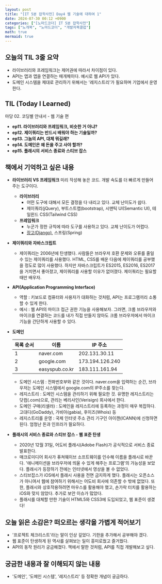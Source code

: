 ```yaml
---
layout: post
title: "[IT 5분 잡학사전] Day4 웹 기술에 대하여 1"
date: 2024-07-30 00:12 +0900
categories: ["[노마드코더] IT 5분 잡학사전"]
tags: ["노개북", "노마드코더", "개발자북클럽"]
math: true
mermaid: true
---
```


## 오늘의 TIL 3줄 요약

- 라이브러리와 프레임워크는 제어권에 따라서 차이점이 있다. 
- API는 앱과 앱을 연결하는 매개체이다. 예시로 웹 API가 있다.
- 도메인 시스템을 제대로 관리하기 위해서는 '레지스트리'가 필요하며 기업에서 운영한다.


## TIL (Today I Learned)
마당 02. 코딩별 안내서 - 웹 기술 편
- **ep11. 라이브러리와 프레임워크, 비슷한 거 아냐?**
- **ep12. 제이쿼리는 반드시 배워야 하는 기술일까?**
- **ep13. 그놈의 API, 대체 뭐길래?**
- **ep14. 도메인은 왜 돈을 주고 사야 할까?**
- **ep15. 플래시의 서비스 종료와 스티브 잡스**


## 책에서 기억하고 싶은 내용

- **라이브러리 VS 프레임워크**
  미리 작성해 놓은 코드. 개발 속도를 더 빠르게 만들어 주는 도구이다.
  - **라이브러리**
    - 어떤 도구에 대해서 모든 결정을 다 내리고 있다. 교체 난이도가 쉽다.
    - 제이쿼리(jQuery), 부트스트랩(bootstrap), 시맨틱 UI(Semantic UI), 테일윈드 CSS(Tailwind CSS)
  - **프레임워크**
    - 누군가 정한 규칙에 따라 도구를 사용하고 있다. 교체 난이도가 어렵다.
    - [장고(Django)](https://docs.djangoproject.com/en/4.0/), 스프링(Spring)
  
- **제이쿼리와 자바스크립트**
  - 제이쿼리는 2006년에 탄생했다. 사람들은 브라우저 호환 문제와 오류를 줄일 수 있는 제이쿼리를 사용했다. HTML, CSS를 배운 다음에 제이쿼리를 공부했을 정도로 많이 사용했다. 하지만 자바스크립트가 ES2015, ES2016, ES2017을 거치면서 좋아졌고, 제이쿼리를 사용할 이유가 없어졌다. 제이쿼리는 필요할 때만 배우자.

- **API(Application Programming Interface)**
  - 역할 : 키보드로 컴퓨터와 사용자가 대화하는 것처럼, API는 프로그램끼리 소통할 수 있게 한다.
  - 예시 : 웹 API의 마이크 접근 권한 기능을 사용해보자. 그러면, 크롬 브라우저와 마이크를 연결하는 코드를 내가 직접 만들지 않아도 크롬 브라우저에서 마이크 기능을 간단하게 사용할 수 있다.

- **도메인**

  | 목록 순서 | 이름           | IP 주소         |
  |----------|----------------|-----------------|
  | 1        | naver.com      | 202.131.30.11   |
  | 2        | google.com     | 173.194.126.240 |
  | 3        | easyspub.co.kr | 183.111.161.94  |

  - 도메인 시스템 : 전화번호부와 같은 것이다. naver.com을 입력하는 순간, 브라우저는 도메인 시스템에서 google.com의 IP주소를 찾는다.
  - 레지스트리 : 도메인 시스템을 관리하기 위해 필요한 것. 유명한 레지스트리는 닷컴(.com)으로, 관리는 베리사인(Verisign) 회사에서 한다.
  - 도메인 구매(리셀러) : 도메인을 레지스트리에 등록하는 과정이 매우 복잡하다. 고대디(GoDaddy), 가비아(gabia), 후이즈(Whois) 등
  - 레지스트리를 운영 : 국제 인터넷 주소 관리 기구인 아이캔(ICANN)에 신청하면 된다. 엄청난 돈과 인프라가 필요하다.

- **플래시의 서비스 종료와 스티브 잡스 - 웹 표준 탄생**
  - 2020년 12월 31일, 어도비 플래시(Adobe Flash)가 공식적으로 서비스 종료 발표한다.
  - 매크로미디어 회사가 퓨쳐웨이브  소프트웨이를 인수해 이름을 플래시로 바꾼다. '애니메이션을 브라우저에 띄울 수 있게 해주는 프로그램'의 가능성을 보았다. 플래시가 등장하기 전에는 인터넷에서 영상을 볼 수 없었다.
  - 스티브잡스가 iOS에서 플래시 사용을 전면 금지하게 했다. 플래시는 오픈소스가 아니여서 웹에 참여하기 위해서는 어도비 회사에 의존할 수 밖에 없었다. 또한, 플래시와 상호작용하려면 마우스를 활용해야 했고, 손가락 터치를 활용하는 iOS와 맞지 않았다. 추가로 보안 이슈가 많았다. 
  - 플래시를 대체할 만한 기술이 HTML5와 CSS3에 도입되었고, 웹 표준이 생겼다!


## 오늘 읽은 소감은? 떠오르는 생각을 가볍게 적어보기

- '프로젝트 체크리스트'라는 말이 인상 깊었다. 기한을 추가해서 공부해야 겠다.
- 웹 표준이 탄생하게 된 역사를 살펴보는 일이 흥미로웠고 즐거웠다. 
- API의 동작 원리가 궁금해졌다. 책에서 말한 것처럼, API를 직접 개발해보고 싶다.

## 궁금한 내용과 잘 이해되지 않는 내용

- '도메인', '도메인 시스템', '레지스트리' 등 정확한 개념이 궁금하다.

